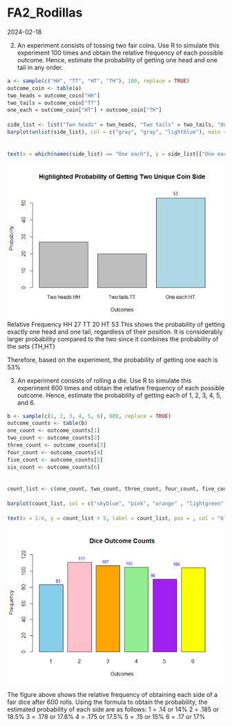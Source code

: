 FA2_Rodillas
================
2024-02-18

2.  An experiment consists of tossing two fair coins. Use R to simulate
    this experiment 100 times and obtain the relative frequency of each
    possible outcome. Hence, estimate the probability of getting one
    head and one tail in any order.

``` r
a <- sample(c("HH", "TT", "HT", "TH"), 100, replace = TRUE)
outcome_coin <- table(a)
two_heads = outcome_coin["HH"]
two_tails = outcome_coin["TT"]
one_each = outcome_coin["HT"] + outcome_coin["TH"]

side_list <- list("Two heads" = two_heads, "Two tails" = two_tails, "One each" = one_each)
barplot(unlist(side_list), col = c("gray", "gray", "lightblue"), main = "Highlighted Probability of Getting Two Unique Coin Side", xlab = "Outcomes", ylab = "Probability", ylim = c(0, max(unlist(side_list)) * 1.1))


text(x = which(names(side_list) == "One each"), y = side_list[["One each"]], labels = round(side_list[["One each"]], 2), pos = 3, cex = 0.8, col = "black")
```

![](RODILLAS,-CHRISTIAN-MIGUEL-T.-FA-2_files/figure-gfm/unnamed-chunk-1-1.png)<!-- -->
Relative Frequency HH 27 TT 20 HT 53 This shows the
probability of getting exactly one head and one tail, regardless of
their position. It is considerably larger probability compared to the
two since it combines the probability of the sets {TH,HT}

Therefore, based on the experiment, the probability of getting one each
is 53%

3.  An experiment consists of rolling a die. Use R to simulate this
    experiment 600 times and obtain the relative frequency of each
    possible outcome. Hence, estimate the probability of getting each of
    1, 2, 3, 4, 5, and 6.

``` r
b <- sample(c(1, 2, 3, 4, 5, 6), 600, replace = TRUE)
outcome_counts <- table(b)
one_count <- outcome_counts[1]
two_count <- outcome_counts[2]
three_count <- outcome_counts[3]
four_count <- outcome_counts[4]
five_count <- outcome_counts[5]
six_count <- outcome_counts[6]


count_list <- c(one_count, two_count, three_count, four_count, five_count, six_count)

barplot(count_list, col = c("skyblue", "pink", "orange" , "lightgreen" , "purple" , "yellow"),  main = "Dice Outcome Counts", xlab = "Outcomes", ylab = "Frequency", ylim = c(0, max(count_list) * 1.1)) 

text(x = 1:6, y = count_list + 5, label = count_list, pos = , col = "blue", cex = 0.8)
```

![](RODILLAS,-CHRISTIAN-MIGUEL-T.-FA-2_files/figure-gfm/unnamed-chunk-3-1.png)<!-- -->

The figure above shows the relative frequency of obtaining each side of
a fair dice after 600 rolls. Using the formula to obtain the
probability, the estimated probability of each side are as follows: 1 =
.14 or 14% 2 = .185 or 18.5% 3 = .178 or 17.8% 4 = .175 or 17.5% 5 = .15 or
15% 6 = .17 or 17%
